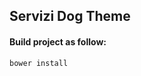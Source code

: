 Servizi Dog Theme
------------------------------------

#### Build project as follow:

```bash
bower install
```
